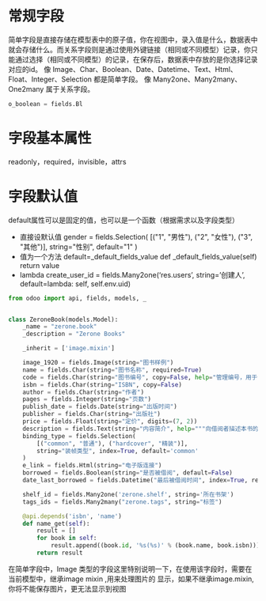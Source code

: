 # 常规字段

简单字段是直接存储在模型表中的原子值，你在视图中，录入值是什么，数据表中就会存储什么。而关系字段则是通过使用外键链接（相同或不同模型）记录，你只能通过选择（相同或不同模型）的记录，在保存后，数据表中存放的是你选择记录对应的id。
像 Image、Char、Boolean、Date、Datetime、Text、Html、Float、Integer、Selection 都是简单字段。
像 Many2one、Many2many、One2many 属于关系字段。

```python
o_boolean = fields.Bl

```

# 字段基本属性

readonly，required，invisible，attrs

# 字段默认值

default属性可以是固定的值，也可以是一个函数（根据需求以及字段类型）

- 直接设默认值
  gender = fields.Selection(
  [("1", "男性"), ("2", "女性"), ("3", "其他")],
  string="性别", default="1"
  )
- 值为一个方法
  default=_default_fields_value
  def _default_fields_value(self)
  return value
- lambda
  create_user_id = fields.Many2one(‘res.users’, string=’创建人’, default=lambda: self, self.env.uid)

```python
from odoo import api, fields, models, _


class ZeroneBook(models.Model):
    _name = "zerone.book"
    _description = "Zerone Books"

    _inherit = ['image.mixin']

    image_1920 = fields.Image(string="图书样例")
    name = fields.Char(string="图书名称", required=True)
    code = fields.Char(string="图书编号", copy=False, help="管理编号，用于快速定位图书")
    isbn = fields.Char(string="ISBN", copy=False)
    author = fields.Char(string="作者")
    pages = fields.Integer(string="页数")
    publish_date = fields.Date(string="出版时间")
    publisher = fields.Char(string="出版社")
    price = fields.Float(string="定价", digits=(7, 2))
    description = fields.Text(string="内容简介", help="""向借阅者描述本书的内容""")
    binding_type = fields.Selection(
        [("common", "普通"), ("hardcover", "精装")],
        string="装帧类型", index=True, default='common'
    )
    e_link = fields.Html(string="电子版连接")
    borrowed = fields.Boolean(string="是否被借阅", default=False)
    date_last_borrowed = fields.Datetime("最后被借阅时间", index=True, readonly=True)

    shelf_id = fields.Many2one('zerone.shelf', string='所在书架')
    tags_ids = fields.Many2many("zerone.tags", string="标签")

    @api.depends('isbn', 'name')
    def name_get(self):
        result = []
        for book in self:
            result.append((book.id, '%s(%s)' % (book.name, book.isbn)))
        return result
```

在简单字段中，Image 类型的字段这里特别说明一下，在使用该字段时，需要在当前模型中，继承image mixin ,用来处理图片的
显示，如果不继承image.mixin, 你将不能保存图片，更无法显示到视图